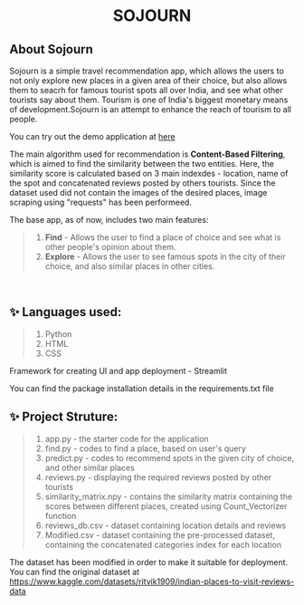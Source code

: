 <h1 align="center">SOJOURN</h1>
<p align="center">
<!--<img width="25%" src="" alt="logo">-->
</p>

## About Sojourn ##

Sojourn is a simple travel recommendation app, which allows the users to not only explore new places in a given area of their choice, but also allows them to
seacrh for famous tourist spots all over India, and see what other tourists say about them. Tourism is one of India's biggest monetary means of development.Sojourn is an attempt to enhance the reach of tourism to all people.

You can try out the demo application at <a href="https://sojourn-fbmkb2ecngwii6afg7uwsc.streamlit.app/" target="_blank">here</a>
<br>

The main algorithm used for recommendation is **Content-Based Filtering**, which is aimed to find the similarity between the two entities. Here, the similarity score is calculated based 
on 3 main indexdes - location, name of the spot and concatenated reviews posted by others tourists. Since the dataset used did not contain the images of the desired places, image scraping using "requests" has been performeed.

The base app, as of now, includes two main features:
> 1. **Find** - Allows the user to find a place of choice and see what is other people's opinion about them.
> 2. **Explore** - Allows the user to see famous spots in the city of their choice, and also similar places in other cities.

<br>

## :sparkles: Languages used:
> 1. Python
> 2. HTML
> 3. CSS

Framework for creating UI and app deployment - Streamlit

You can find the package installation details in the requirements.txt file

## :sparkles: Project Struture:
> 1. app.py - the starter code for the application
> 2. find.py - codes to find a place, based on user's query
> 3. predict.py - codes to recommend spots in the given city of choice, and other similar places
> 4. reviews.py - displaying the required reviews posted by other tourists
> 5. similarity_matrix.npy - contains the similarity matrix containing the scores between different places, created using Count_Vectorizer function
> 6. reviews_db.csv - dataset containing location details and reviews 
> 7. Modified.csv - dataset containing the pre-processed dataset, containing the concatenated categories index for each location

The dataset has been modified in order to make it suitable for deployment. You can find the original dataset at https://www.kaggle.com/datasets/ritvik1909/indian-places-to-visit-reviews-data

